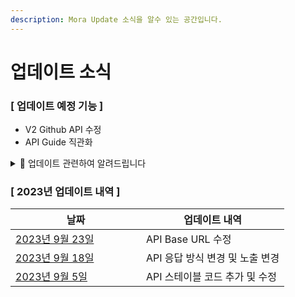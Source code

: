 ```yaml
---
description: Mora Update 소식을 알수 있는 공간입니다.
---
```


# 업데이트 소식

### \[ 업데이트 예정 기능 ]

* V2 Github API 수정
* API Guide 직관화

<details>

<summary>📢 업데이트 관련하여 알려드립니다</summary>

* Mora의 업데이트이후 에러가 발생하실 경우 [문의하기](https://docs.mora-bot.kr/help)에서 하실수 있습니다!
* 업데이트 이후 불안정한 현상이 발생한다면 아래 단축키로 캐시 삭제를 시도해 주세요.\
  (※ 윈도우 OS: `Ctrl` + `Shift` + `R` / 맥 OS: `Command` + `Shift` + `R`)
* 캐시 삭제 이후로도 문제가 발생한다면 [Mora 고객센터](https://docs.mora-bot.kr/help)로 즉시 문의해 주세요.

</details>

### \[ 2023년 업데이트 내역 ]

<table>
  <thead><tr><th width="193">날짜</th><th>업데이트 내역</th></tr></thead>
  <tbody>
    <tr>
      <td><a href="230923.md">2023년 9월 23일</a></td><td>API Base URL 수정</td>
    </tr>
    <tr>
      <td><a href="230918.md">2023년 9월 18일</a></td><td>API 응답 방식 변경 및 노출 변경</td>
    </tr>
    <tr>
      <td><a href="230905.md">2023년 9월 5일</a></td><td>API 스테이블 코드 추가 및 수정</td>
    </tr>
  </tbody>
</table>
